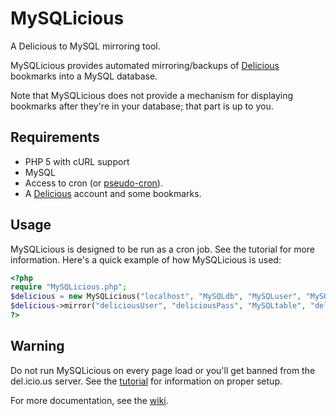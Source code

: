 MySQLicious
===========

A Delicious to MySQL mirroring tool.

MySQLicious provides automated mirroring/backups of
[Delicious](https://delicious.com) bookmarks into a MySQL database.

Note that MySQLicious does not provide a mechanism for displaying
bookmarks after they're in your database; that part is up to you.


Requirements
------------

* PHP 5 with cURL support
* MySQL
* Access to cron (or [pseudo-cron](http://www.bitfolge.de/pseudocron-en.html)).
* A [Delicious](https://delicious.com) account and some bookmarks.


Usage
-----

MySQLicious is designed to be run as a cron job. See the tutorial for
more information. Here's a quick example of how MySQLicious is used:

```php
<?php
require "MySQLicious.php";
$delicious = new MySQLicious("localhost", "MySQLdb", "MySQLuser", "MySQLpass");
$delicious->mirror("deliciousUser", "deliciousPass", "MySQLtable", "deliciousTag");
?>
```


Warning
-------

Do not run MySQLicious on every page load or you'll get banned from
the del.icio.us server. See the
[tutorial](https://github.com/respencer/mysqlicious/wiki/Tutorial)
for information on proper setup.


For more documentation, see the
[wiki](https://github.com/respencer/mysqlicious/wiki).
